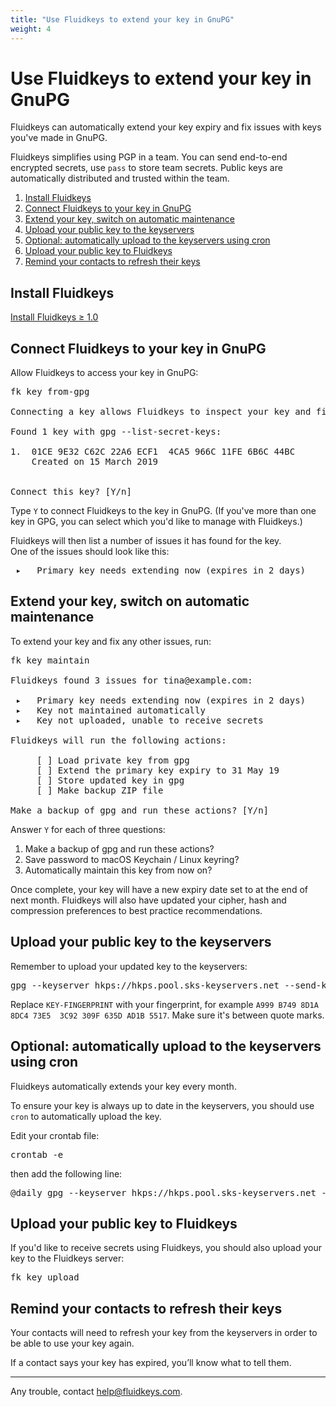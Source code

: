 ```yaml
---
title: "Use Fluidkeys to extend your key in GnuPG"
weight: 4
---
```


# Use Fluidkeys to extend your key in GnuPG

Fluidkeys can automatically extend your key expiry and fix issues with keys you've made in GnuPG.

<div class="callout callout--info"><p>Fluidkeys simplifies using PGP in a team. You can send end-to-end encrypted secrets, use <code>pass</code> to store team secrets. Public keys are automatically distributed and trusted within the team.</p></div>

1. [Install Fluidkeys](#install-fluidkeys)
1. [Connect Fluidkeys to your key in GnuPG](#connect-key)
1. [Extend your key, switch on automatic maintenance](#extend-key)
1. [Upload your public key to the keyservers](#upload-to-keyservers)
1. [Optional: automatically upload to the keyservers using cron](#upload-from-cron)
1. [Upload your public key to Fluidkeys](#upload-to-fluidkeys)
1. [Remind your contacts to refresh their keys](#remind-contacts)

<h2 class="numbered" id="prerequisites">Install Fluidkeys</h2>

[Install Fluidkeys &ge; 1.0](https://download.fluidkeys.com)

<h2 class="numbered" id="connect-key">Connect Fluidkeys to your key in GnuPG</h2>

Allow Fluidkeys to access your key in GnuPG:

<pre class="terminal">
<span class="command">fk key from-gpg</span>

Connecting a key allows Fluidkeys to inspect your key and fix any issues.

Found 1 key with <span class="information">gpg --list-secret-keys</span>:

<span class="information">1.</span>  01CE 9E32 C62C 22A6 ECF1  4CA5 966C 11FE 6B6C 44BC
    Created on 15 March 2019
      <tina@example.com>

Connect this key? [Y/n]
</pre>

Type `Y` to connect Fluidkeys to the key in GnuPG. (If you've more than one key in GPG, you
can select which you'd like to manage with Fluidkeys.)

Fluidkeys will then list a number of issues it has found for the key.<br />One of the issues should look
like this:

<pre class="terminal">
 <span class="notice">▸</span>   <span class="error">Primary key needs extending now (expires in 2 days)</span>
</pre>

<h2 class="numbered" id="connect-key">Extend your key, switch on automatic maintenance</h2>

To extend your key and fix any other issues, run:

<pre class="terminal">
<span class="command">fk key maintain</span>

Fluidkeys found 3 issues for tina@example.com:

 <span class="notice">▸</span>   <span class="error">Primary key needs extending now (expires in 2 days)</span>
 <span class="notice">▸</span>   Key not maintained automatically
 <span class="notice">▸</span>   Key not uploaded, unable to receive secrets

Fluidkeys will run the following actions:

     [ ] Load private key from gpg
     [ ] Extend the primary key expiry to 31 May 19
     [ ] Store updated key in gpg
     [ ] Make backup ZIP file

Make a backup of gpg and run these actions? [Y/n]
</pre>

Answer `Y` for each of three questions:

1. Make a backup of gpg and run these actions?
2. Save password to macOS Keychain / Linux keyring?
3. Automatically maintain this key from now on?

Once complete, your key will have a new expiry date set to at the end of next month.
Fluidkeys will also have updated your cipher, hash and compression preferences to best practice recommendations.

<h2 class="numbered" id="upload-to-keyservers">Upload your public key to the keyservers</h2>

Remember to upload your updated key to the keyservers:

<pre class="terminal">
<span class="command">gpg --keyserver hkps://hkps.pool.sks-keyservers.net --send-keys 'KEY-FINGERPRINT'
</pre>

<div class="callout callout--info"><p>Replace <code>KEY-FINGERPRINT</code> with your fingerprint, for example <code>A999 B749 8D1A 8DC4 73E5  3C92 309F 635D AD1B 5517</code>. Make sure it's between quote marks.</p></div>

<h2 class="numbered" id="upload-from-cron">Optional: automatically upload to the keyservers using cron</h2>

Fluidkeys automatically extends your key every month.

To ensure your key is always up to date in the keyservers, you should use `cron` to automatically
upload the key.

Edit your crontab file:

<pre class="terminal">
<span class="command">crontab -e
</pre>

then add the following line:

<pre>
@daily gpg --keyserver hkps://hkps.pool.sks-keyservers.net --send-keys 'KEY-FINGERPRINT'
</pre>

<h2 class="numbered" id="upload-to-fluidkeys">Upload your public key to Fluidkeys</h2>

If you'd like to receive secrets using Fluidkeys, you should also upload your key to the Fluidkeys server:

<pre class="terminal">
<span class="command">fk key upload</span>
</pre>

<h2 class="numbered" id="remind-contacts">Remind your contacts to refresh their keys</h2>

Your contacts will need to refresh your key from the keyservers in order to be able to use your key again.

If a contact says your key has expired, you’ll know what to tell them.

---

Any trouble, contact [help@fluidkeys.com](mailto:help@fluidkeys.com).
